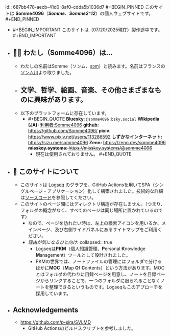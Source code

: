 id:: 687bb478-aecb-41d0-8af0-cdda5b1036d7
#+BEGIN_PINNED
このサイトは **Somme4096**（*__Somme__*、*__Somme2^12__*）の個人ウェブサイトです。
#+END_PINNED

- #+BEGIN_IMPORTANT
  このサイトは（07/20/2025現在）製作途中です。
  #+END_IMPORTANT
- ## 🍄‍🟫 わたし（Somme4096）は...
	- わたしの名前はSomme（ソンム、[sɔm](https://en.wikipedia.org/wiki/Help:IPA/French)）と読みます。名前はフランスの[ソンム川](https://ja.wikipedia.org/wiki/%E3%82%BD%E3%83%B3%E3%83%A0%E5%B7%9D)より取りました。
	- 文学、哲学、絵画、音楽、その他さまざまなものに興味があります。
		-
	- 以下のプラットフォームに存在しています。
		- #+BEGIN_QUOTE
		  **Bluesky**: ‪`@somme4096.bsky.social‬` 
		  **Wikipedia (JA):** [利用者:Somme4096](https://ja.wikipedia.org/wiki/利用者:Somme4096)
		  **github:** https://github.com/Somme4096/
		  **pixiv**: https://www.pixiv.net/users/113286592
		  **しずかなインターネット:** https://sizu.me/somme4096
		  **Zenn:** https://zenn.dev/somme4096
		  ~~**misskey.systems**: https://misskey.systems/@somme4096~~
		  	- 現在は使用されておりません。
		  #+END_QUOTE
- ## 🍞 このサイトについて
	- このサイトは [Logseq](https://logseq.com/) のグラフを、GitHub Actionsを用いてSPA（シングルページ・アプリケーション）化して構築されました。技術的な詳細は[ソースコード](https://github.com/Somme4096/website)を参照してください。
	- このサイトのページ間にはディレクトリ構造が存在しません。（つまり、フォルダの概念がなく、すべてのページは同じ場所に置かれているのです）
		- なので、ページを訪れたい時は、左上の検索アイコンを用いるか、メインページ、及び右側サイドパネルにあるサイトマップをご利用ください。
		- *理由が気になるひと向け:*
		  collapsed:: true
			- Logseqは**PKM**（個人知識管理、**P**ersonal **K**nowledge **M**anagement）ツールとして設計されました。
			- PKMの世界では、ノートファイルの管理にはフォルダで分けるほかに**MOC**（**M**ap **O**f **C**ontents）という方法があります。MOCとはフォルダの代わりに目録ページを用意し、ノートを目録ページからリンクすることで、一つのフォルダに限られることなくノートを整理できるというものです。Logseqもこのアプローチを採用しています。
- ## Acknowledgements
	- https://github.com/p-sira/SVLMD
		- GitHub Actionsのビルドスクリプトを参考しました。